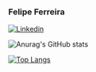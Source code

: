 ### Felipe Ferreira



[![Linkedin](https://img.shields.io/badge/LinkedIn-0077B5?style=for-the-badge&logo=linkedin&logoColor=white)](https://www.linkedin.com/in/felipe-ferreira-612857209/)

![Anurag's GitHub stats](https://github-readme-stats.vercel.app/api?username=felipeferreira09&show_icons=true)


[![Top Langs](https://github-readme-stats.vercel.app/api/top-langs/?username=felipeferreira09)](https://github.com/felipeferreira09/github-readme-stats)




